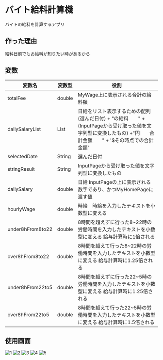 # バイト給料計算機

バイトの給料を計算するアプリ

## 作った理由

給料日前でもお給料が知りたい時があるから

## 変数

|変数名  |変数型  |役割  |
|---|---|---|
|totalFee|double|MyWage上に表示される合計の給料額|
|dailySalaryList|List<String>|日給をリスト表示するための配列　(選んだ日付) + "の給料　　" + (InputPageから受け取った値を文字列型に変換したもの) +"円　　合計金額　　" + '$その時点での合計金額'|
|selectedDate|String|選んだ日付|
|stringResult|String|InputPageから受け取った値を文字列型に変換したもの|
|dailySalary|double|日給 InputPageの上に表示される数字であり、かつMyHomePageに渡す値|
|hourlyWage|double|時給　時給を入力したテキストを小数型に変える|
|under8hFrom8to22|double|8時間を超えずに行った8~22時の労働時間を入力したテキストを小数型に変える 給与計算時に1倍される|
|over8hFrom8to22|double|8時間を超えて行った8~22時の労働時間を入力したテキストを小数型に変える 給与計算時に1.25倍される|
|under8hFrom22to5|double|8時間を超えずに行った22~5時の労働時間を入力したテキストを小数型に変える 給与計算時に1.25倍される|
|over8hFrom22to5|double|8時間を超えて行った22~5時の労働時間を入力したテキストを小数型に変える 給与計算時に1.5倍される|

## 使用画面

![1](img/使用画面1.png)
![2](img/使用画面2.png)
![3](img/使用画面3.png)
![4](img/使用画面4.png)
![5](img/使用画面5.png)

